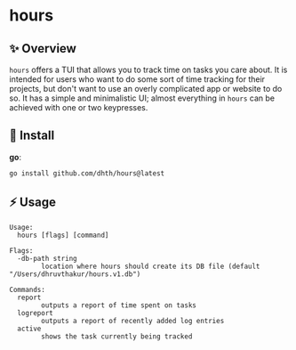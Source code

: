 # hours

✨ Overview
---

`hours` offers a TUI that allows you to track time on tasks you care about. It
is intended for users who want to do some sort of time tracking for their
projects, but don't want to use an overly complicated app or website to do so.
It has a simple and minimalistic UI; almost everything in `hours` can be
achieved with one or two keypresses.

💾 Install
---

**go**:

```sh
go install github.com/dhth/hours@latest
```

⚡️ Usage
---

```
Usage:
  hours [flags] [command]

Flags:
  -db-path string
        location where hours should create its DB file (default "/Users/dhruvthakur/hours.v1.db")

Commands:
  report
        outputs a report of time spent on tasks
  logreport
        outputs a report of recently added log entries
  active
        shows the task currently being tracked
```
